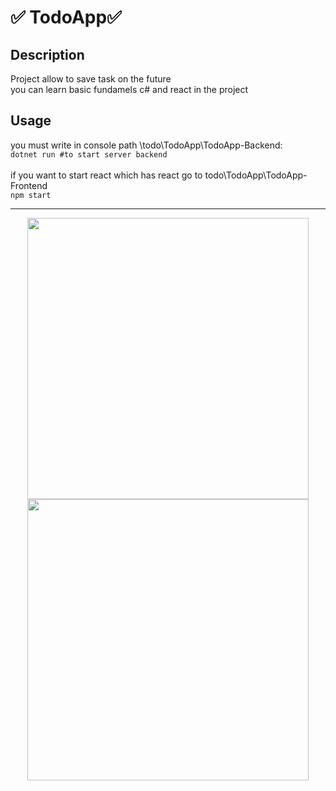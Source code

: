 # :white_check_mark: TodoApp:white_check_mark: 

## Description

Project allow to save task on the future </br>
you can learn basic fundamels c# and react in the project 
    

## Usage

  you must write in console path \todo\TodoApp\TodoApp-Backend: </br>
    ```dotnet run #to start server backend ```</br></br>
  if you want to start react  which has react go to todo\TodoApp\TodoApp-Frontend</br>
    ```npm start```



---

<p align="center">
  <img src="https://github.com/Programmingisfun11/TodoApp/blob/main/screensApp/mainLayout.png"   width="450">
  <img src="https://github.com/Programmingisfun11/TodoApp/blob/main/screensApp/waitingforDataApi.png"  width="450"  /> 

</p>



